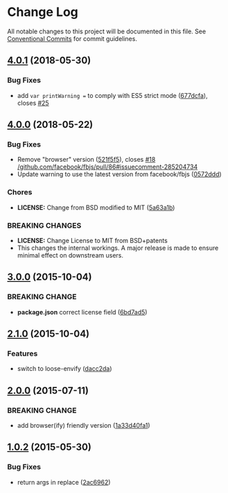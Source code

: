 # Change Log

All notable changes to this project will be documented in this file.
See [Conventional Commits](https://conventionalcommits.org) for commit guidelines.

<a name="4.0.1"></a>
## [4.0.1](https://github.com/BerkeleyTrue/warning/compare/v4.0.0...v4.0.1) (2018-05-30)


### Bug Fixes

* add `var printWarning =` to comply with ES5 strict mode ([677dcfa](https://github.com/BerkeleyTrue/warning/commit/677dcfa)), closes [#25](https://github.com/BerkeleyTrue/warning/issues/25)

<a name="4.0.0"></a>
## [4.0.0](https://github.com/BerkeleyTrue/warning/compare/v3.0.0...v4.0.0) (2018-05-22)


### Bug Fixes

* Remove "browser" version ([521f5f5](https://github.com/BerkeleyTrue/warning/commit/521f5f5)), closes [#18](https://github.com/BerkeleyTrue/warning/issues/18) [/github.com/facebook/fbjs/pull/86#issuecomment-285204734](https://github.com//github.com/facebook/fbjs/pull/86/issues/issuecomment-285204734)
* Update warning to use the latest version from facebook/fbjs ([0572ddd](https://github.com/BerkeleyTrue/warning/commit/0572ddd))


### Chores

* **LICENSE:** Change from BSD modified to MIT ([5a63a1b](https://github.com/BerkeleyTrue/warning/commit/5a63a1b))


### BREAKING CHANGES

* **LICENSE:** Change License to MIT from BSD+patents
* This changes the internal workings. A major release is
made to ensure minimal effect on downstream users.


<a name="3.0.0"></a>
## [3.0.0](https://github.com/BerkeleyTrue/warning/compare/v2.1.0...v3.0.0) (2015-10-04)

### BREAKING CHANGE

* **package.json** correct license field ([6bd7ad5](https://github.com/BerkeleyTrue/warning/commit/6bd7ad5))

<a name="2.1.0"></a>
## [2.1.0](https://github.com/BerkeleyTrue/warning/compare/v2.0.0...v2.1.0) (2015-10-04)

### Features

* switch to loose-envify ([dacc2da](https://github.com/BerkeleyTrue/warning/commit/dacc2da))

<a name="2.0.0"></a>
## [2.0.0](https://github.com/BerkeleyTrue/warning/compare/v1.0.2...v2.0.0) (2015-07-11)

### BREAKING CHANGE

* add browser(ify) friendly version ([1a33d40fa1](https://github.com/BerkeleyTrue/warning/commit/1a33d40fa1))

<a name="1.0.2"></a>
## [1.0.2](https://github.com/BerkeleyTrue/warning/compare/v1.0.1...v1.0.2) (2015-05-30)

### Bug Fixes

* return args in replace ([2ac6962](https://github.com/BerkeleyTrue/warning/commit/2ac6962263))
